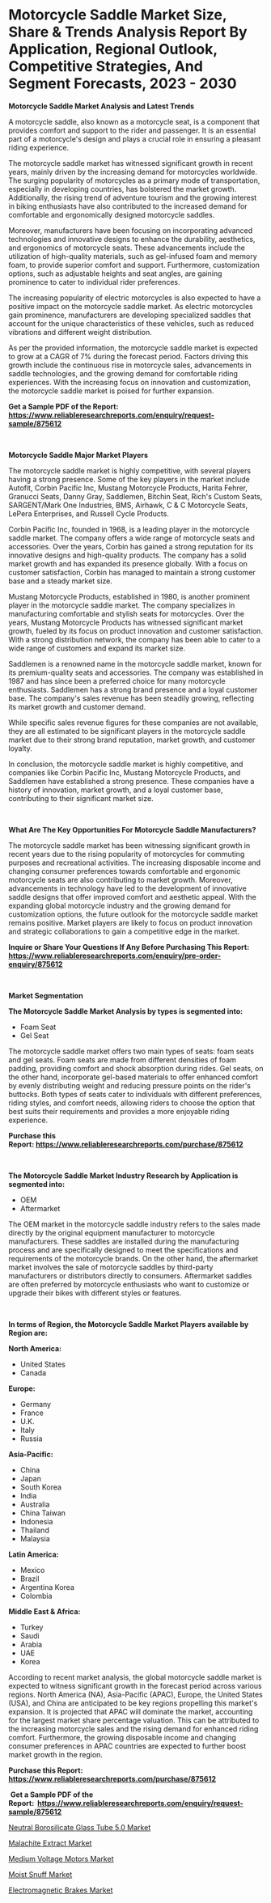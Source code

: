 <p><h1>Motorcycle Saddle Market Size, Share & Trends Analysis Report By Application, Regional Outlook, Competitive Strategies, And Segment Forecasts, 2023 - 2030</h1></p><p><strong>Motorcycle Saddle Market Analysis and Latest Trends</strong></p>
<p><p>A motorcycle saddle, also known as a motorcycle seat, is a component that provides comfort and support to the rider and passenger. It is an essential part of a motorcycle's design and plays a crucial role in ensuring a pleasant riding experience.</p><p>The motorcycle saddle market has witnessed significant growth in recent years, mainly driven by the increasing demand for motorcycles worldwide. The surging popularity of motorcycles as a primary mode of transportation, especially in developing countries, has bolstered the market growth. Additionally, the rising trend of adventure tourism and the growing interest in biking enthusiasts have also contributed to the increased demand for comfortable and ergonomically designed motorcycle saddles.</p><p>Moreover, manufacturers have been focusing on incorporating advanced technologies and innovative designs to enhance the durability, aesthetics, and ergonomics of motorcycle seats. These advancements include the utilization of high-quality materials, such as gel-infused foam and memory foam, to provide superior comfort and support. Furthermore, customization options, such as adjustable heights and seat angles, are gaining prominence to cater to individual rider preferences.</p><p>The increasing popularity of electric motorcycles is also expected to have a positive impact on the motorcycle saddle market. As electric motorcycles gain prominence, manufacturers are developing specialized saddles that account for the unique characteristics of these vehicles, such as reduced vibrations and different weight distribution.</p><p>As per the provided information, the motorcycle saddle market is expected to grow at a CAGR of 7% during the forecast period. Factors driving this growth include the continuous rise in motorcycle sales, advancements in saddle technologies, and the growing demand for comfortable riding experiences. With the increasing focus on innovation and customization, the motorcycle saddle market is poised for further expansion.</p></p>
<p><strong>Get a Sample PDF of the Report:&nbsp; <a href="https://www.reliableresearchreports.com/enquiry/request-sample/875612">https://www.reliableresearchreports.com/enquiry/request-sample/875612</a></strong></p>
<p>&nbsp;</p>
<p><strong>Motorcycle Saddle Major Market Players</strong></p>
<p><p>The motorcycle saddle market is highly competitive, with several players having a strong presence. Some of the key players in the market include Autofit, Corbin Pacific Inc, Mustang Motorcycle Products, Harita Fehrer, Granucci Seats, Danny Gray, Saddlemen, Bitchin Seat, Rich's Custom Seats, SARGENT/Mark One Industries, BMS, Airhawk, C & C Motorcycle Seats, LePera Enterprises, and Russell Cycle Products.</p><p>Corbin Pacific Inc, founded in 1968, is a leading player in the motorcycle saddle market. The company offers a wide range of motorcycle seats and accessories. Over the years, Corbin has gained a strong reputation for its innovative designs and high-quality products. The company has a solid market growth and has expanded its presence globally. With a focus on customer satisfaction, Corbin has managed to maintain a strong customer base and a steady market size.</p><p>Mustang Motorcycle Products, established in 1980, is another prominent player in the motorcycle saddle market. The company specializes in manufacturing comfortable and stylish seats for motorcycles. Over the years, Mustang Motorcycle Products has witnessed significant market growth, fueled by its focus on product innovation and customer satisfaction. With a strong distribution network, the company has been able to cater to a wide range of customers and expand its market size.</p><p>Saddlemen is a renowned name in the motorcycle saddle market, known for its premium-quality seats and accessories. The company was established in 1987 and has since been a preferred choice for many motorcycle enthusiasts. Saddlemen has a strong brand presence and a loyal customer base. The company's sales revenue has been steadily growing, reflecting its market growth and customer demand.</p><p>While specific sales revenue figures for these companies are not available, they are all estimated to be significant players in the motorcycle saddle market due to their strong brand reputation, market growth, and customer loyalty.</p><p>In conclusion, the motorcycle saddle market is highly competitive, and companies like Corbin Pacific Inc, Mustang Motorcycle Products, and Saddlemen have established a strong presence. These companies have a history of innovation, market growth, and a loyal customer base, contributing to their significant market size.</p></p>
<p>&nbsp;</p>
<p><strong>What Are The Key Opportunities For Motorcycle Saddle Manufacturers?</strong></p>
<p><p>The motorcycle saddle market has been witnessing significant growth in recent years due to the rising popularity of motorcycles for commuting purposes and recreational activities. The increasing disposable income and changing consumer preferences towards comfortable and ergonomic motorcycle seats are also contributing to market growth. Moreover, advancements in technology have led to the development of innovative saddle designs that offer improved comfort and aesthetic appeal. With the expanding global motorcycle industry and the growing demand for customization options, the future outlook for the motorcycle saddle market remains positive. Market players are likely to focus on product innovation and strategic collaborations to gain a competitive edge in the market.</p></p>
<p><strong>Inquire or Share Your Questions If Any Before Purchasing This Report: <a href="https://www.reliableresearchreports.com/enquiry/pre-order-enquiry/875612">https://www.reliableresearchreports.com/enquiry/pre-order-enquiry/875612</a></strong></p>
<p>&nbsp;</p>
<p><strong>Market Segmentation</strong></p>
<p><strong>The Motorcycle Saddle Market Analysis by types is segmented into:</strong></p>
<p><ul><li>Foam Seat</li><li>Gel Seat</li></ul></p>
<p><p>The motorcycle saddle market offers two main types of seats: foam seats and gel seats. Foam seats are made from different densities of foam padding, providing comfort and shock absorption during rides. Gel seats, on the other hand, incorporate gel-based materials to offer enhanced comfort by evenly distributing weight and reducing pressure points on the rider's buttocks. Both types of seats cater to individuals with different preferences, riding styles, and comfort needs, allowing riders to choose the option that best suits their requirements and provides a more enjoyable riding experience.</p></p>
<p><strong>Purchase this Report:&nbsp;<a href="https://www.reliableresearchreports.com/purchase/875612">https://www.reliableresearchreports.com/purchase/875612</a></strong></p>
<p>&nbsp;</p>
<p><strong>The Motorcycle Saddle Market Industry Research by Application is segmented into:</strong></p>
<p><ul><li>OEM</li><li>Aftermarket</li></ul></p>
<p><p>The OEM market in the motorcycle saddle industry refers to the sales made directly by the original equipment manufacturer to motorcycle manufacturers. These saddles are installed during the manufacturing process and are specifically designed to meet the specifications and requirements of the motorcycle brands. On the other hand, the aftermarket market involves the sale of motorcycle saddles by third-party manufacturers or distributors directly to consumers. Aftermarket saddles are often preferred by motorcycle enthusiasts who want to customize or upgrade their bikes with different styles or features.</p></p>
<p>&nbsp;</p>
<p><strong>In terms of Region, the Motorcycle Saddle Market Players available by Region are:</strong></p>
<p>
    <p> <strong> North America: </strong>
        <ul>
            <li>United States</li>
            <li>Canada</li>
        </ul>
        </p> 
    <p> <strong> Europe: </strong>
        <ul>
            <li>Germany</li>
            <li>France</li>
            <li>U.K.</li>
            <li>Italy</li>
            <li>Russia</li>
        </ul>
        </p> 
    <p> <strong> Asia-Pacific: </strong>
        <ul>
            <li>China</li>
            <li>Japan</li>
            <li>South Korea</li>
            <li>India</li>
            <li>Australia</li>
            <li>China Taiwan</li>
            <li>Indonesia</li>
            <li>Thailand</li>
            <li>Malaysia</li>
        </ul>
        </p> 
    <p> <strong> Latin America: </strong>
        <ul>
            <li>Mexico</li>
            <li>Brazil</li>
            <li>Argentina Korea</li>
            <li>Colombia</li>
        </ul>
        </p> 
    <p> <strong> Middle East & Africa: </strong>
        <ul>
            <li>Turkey</li>
            <li>Saudi</li>
            <li>Arabia</li>
            <li>UAE</li>
            <li>Korea</li>
        </ul>
    </p>
    </p>
<p><p>According to recent market analysis, the global motorcycle saddle market is expected to witness significant growth in the forecast period across various regions. North America (NA), Asia-Pacific (APAC), Europe, the United States (USA), and China are anticipated to be key regions propelling this market's expansion. It is projected that APAC will dominate the market, accounting for the largest market share percentage valuation. This can be attributed to the increasing motorcycle sales and the rising demand for enhanced riding comfort. Furthermore, the growing disposable income and changing consumer preferences in APAC countries are expected to further boost market growth in the region.</p></p>
<p><strong>Purchase this Report: <a href="https://www.reliableresearchreports.com/purchase/875612">https://www.reliableresearchreports.com/purchase/875612</a></strong></p>
<p>&nbsp;<strong>Get a Sample PDF of the Report:&nbsp;&nbsp;<a href="https://www.reliableresearchreports.com/enquiry/request-sample/875612">https://www.reliableresearchreports.com/enquiry/request-sample/875612</a></strong></p>
<p><strong></strong></p>
<p><p><a href="https://issuu.com/reportprime-2/docs/neutral-borosilicate-glass-tube-50-market-size-203?fr=xKAE9_zU1NQ">Neutral Borosilicate Glass Tube 5.0 Market</a></p><p><a href="https://www.linkedin.com/pulse/malachite-extract-market-size-2023-2030-global-industrial-4ltxe/">Malachite Extract Market</a></p><p><a href="https://www.reportprime.com/medium-voltage-motors-r7472">Medium Voltage Motors Market</a></p><p><a href="https://github.com/GroverBarry/Market-Research-Report-List-1/blob/main/moist-snuff-market.md">Moist Snuff Market</a></p><p><a href="https://www.reportprime.com/electromagnetic-brakes-r7471">Electromagnetic Brakes Market</a></p></p>